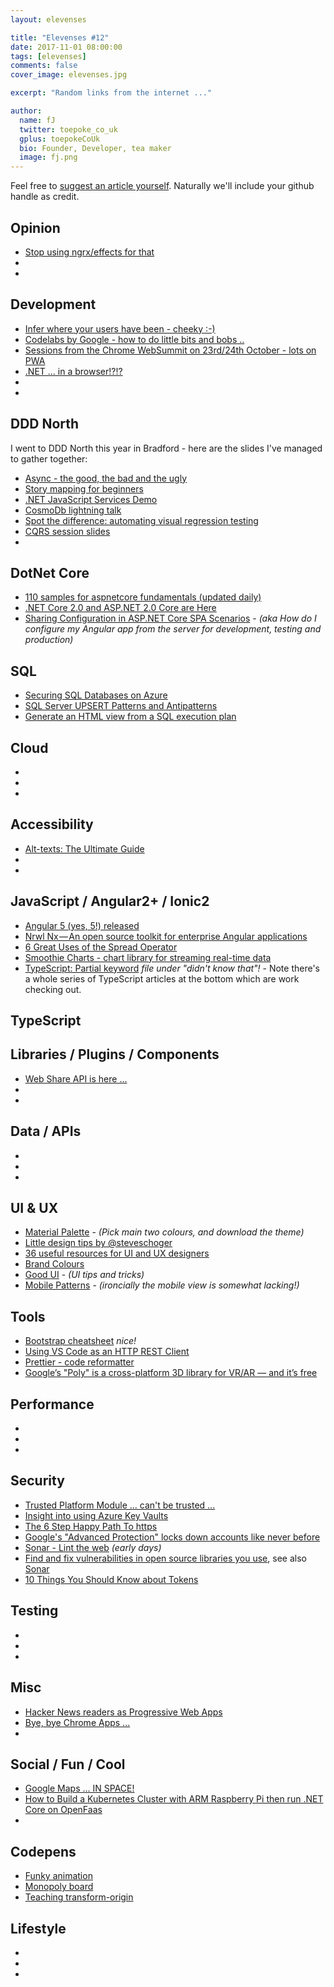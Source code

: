 ```yaml
---
layout: elevenses

title: "Elevenses #12"
date: 2017-11-01 08:00:00
tags: [elevenses]
comments: false
cover_image: elevenses.jpg

excerpt: "Random links from the internet ..."

author:
  name: fJ
  twitter: toepoke_co_uk
  gplus: toepokeCoUk
  bio: Founder, Developer, tea maker
  image: fj.png
---
```


Feel free to [suggest an article yourself](https://github.com/toepoke/toepoke.github.io/issues).  Naturally we'll include your github handle as credit.

## Opinion
* [Stop using ngrx/effects for that](https://medium.com/@m3po22/stop-using-ngrx-effects-for-that-a6ccfe186399)
* []()
* []()

## Development
* [Infer where your users have been - cheeky :-)](https://github.com/KrauseFx/detect.location/blob/master/README.md)
* [Codelabs by Google - how to do little bits and bobs ..](https://codelabs.developers.google.com/)
* [Sessions from the Chrome WebSummit on 23rd/24th October - lots on PWA](https://www.youtube.com/playlist?list=PLNYkxOF6rcICUD5nBfRdAR6Fveosnqa5m&app=desktop)
* [.NET ... in a browser!?!?](https://github.com/SteveSanderson/Blazor)
* []()
* []()

## DDD North
I went to DDD North this year in Bradford - here are the slides I've managed to gather together:
* [Async - the good, the bad and the ugly](https://speakerdeck.com/slang25/async-in-c-number-the-good-the-bad-and-the-ugly)
* [Story mapping for beginners](https://colinmackay.scot/2017/10/15/ddd-north-2017-storymapping-slide-deck)
* [.NET JavaScript Services Demo](https://github.com/initialspark/prog-net-javascriptservices)
* [CosmoDb lightning talk](https://www.youtube.com/watch?v=IQ1yKZ6Kmb0)
* [Spot the difference: automating visual regression testing](https://www.slideshare.net/vivrichards/spot-the-difference-automating-visual-regression-testing/1)
* [CQRS session slides](https://onedrive.live.com/?authkey=%21AOXJKDFJedE0HyY&cid=76F6435FF82E813B&id=76F6435FF82E813B%21378678&parId=76F6435FF82E813B%21378665&o=OneUp )
* []()

## DotNet Core
* [110 samples for aspnetcore fundamentals (updated daily)](https://github.com/dodyg/practical-aspnetcore/blob/master/README.md)
* [.NET Core 2.0 and ASP.NET 2.0 Core are Here](https://weblog.west-wind.com/posts/2017/Oct/22/NET-Core-20-and-ASPNET-20-Core-are-finally-here)
* [Sharing Configuration in ASP.NET Core SPA Scenarios](https://blogs.msdn.microsoft.com/webdev/2017/10/27/sharing-configuration-in-asp-net-core-spa-scenarios/) - *(aka How do I configure my Angular app from the server for development, testing and production)*

## SQL
* [Securing SQL Databases on Azure](https://docs.microsoft.com/en-us/azure/sql-database/sql-database-security-tutorial)
* [SQL Server UPSERT Patterns and Antipatterns](http://michaeljswart.com/2017/07/sql-server-upsert-patterns-and-antipatterns/)
* [Generate an HTML view from a SQL execution plan](https://github.com/JustinPealing/html-query-plan/blob/master/README.md)

## Cloud
* []()
* []()
* []()

## Accessibility
* [Alt-texts: The Ultimate Guide](https://axesslab.com/alt-texts)
* []()
* []()

## JavaScript / Angular2+ / Ionic2
* [Angular 5 (yes, 5!) released](https://blog.angular.io/version-5-0-0-of-angular-now-available-37e414935ced)
* [Nrwl Nx — An open source toolkit for enterprise Angular applications](https://blog.nrwl.io/nrwl-nx-an-open-source-toolkit-for-enterprise-angular-applications-38698e94d65)
* [6 Great Uses of the Spread Operator](https://davidwalsh.name/spread-operator)
* [Smoothie Charts - chart library for streaming real-time data](http://smoothiecharts.org/)
* [TypeScript: Partial keyword](https://netbasal.com/getting-to-know-the-partial-type-in-typescript-ecfcfbc87cb6) *file under "didn't know that"!* - Note there's a whole series of TypeScript articles at the bottom which are work checking out.

## TypeScript


## Libraries / Plugins / Components
* [Web Share API is here ...](https://codeburst.io/the-web-share-api-is-here-cb651d84eccd)
* []()
* []()

## Data / APIs
* []()
* []()
* []()

## UI & UX
* [Material Palette](https://www.materialpalette.com/) - *(Pick main two colours, and download the theme)*
* [Little design tips by @steveschoger](https://twitter.com/i/moments/880688233641848832)
* [36 useful resources for UI and UX designers](https://dev.to/iriskatastic/36-useful-resources-for-ui-and-ux-designers-61h)
* [Brand Colours](https://brandcolors.net/)
* [Good UI](http://www.goodui.org/) - *(UI tips and tricks)*
* [Mobile Patterns](https://pttrns.com/) - *(ironcially the mobile view is somewhat lacking!)*

## Tools
* [Bootstrap cheatsheet](https://hackerthemes.com/bootstrap-cheatsheet/#alert-success) *nice!*
* [Using VS Code as an HTTP REST Client](http://josephwoodward.co.uk/2017/10/rest-%20client-for-vs-Code-an-elegant-alternative-postman)
* [Prettier - code reformatter](https://github.com/prettier/prettier)
* [Google’s "Poly" is a cross-platform 3D library for VR/AR — and it’s free](https://thenextweb.com/google/2017/11/01/googles-poly-is-a-cross-platform-3d-library-for-vrar-and-its-free/)

## Performance
* []()
* []()
* []()

## Security
* [Trusted Platform Module ... can't be trusted ...](https://nakedsecurity.sophos.com/2017/10/18/encryption-chip-flaw-afflicts-huge-number-of-computers/)
* [Insight into using Azure Key Vaults](https://aspnetmonsters.com/2017/10/monsters-weekly/ep107/)
* [The 6 Step Happy Path To https](https://www.troyhunt.com/the-6-step-happy-path-to-https/)
* [Google's "Advanced Protection" locks down accounts like never before](https://www.wired.com/story/google-advanced-protection-locks-down-accounts/)
* [Sonar - Lint the web](https://blogs.windows.com/msedgedev/2017/10/25/introducing-sonar-site-scanner/#cZuVCb6sYhwEEt9p.97/) *(early days)*
* [Find and fix vulnerabilities in open source libraries you use](https://snyk.io/), see also [Sonar](https://sonarwhal.com/)
* [10 Things You Should Know about Tokens](https://auth0.com/blog/ten-things-you-should-know-about-tokens-and-cookies/)

## Testing
* []()
* []()
* []()

## Misc
* [Hacker News readers as Progressive Web Apps](https://hnpwa.com/)
* [Bye, bye Chrome Apps ...](https://blog.chromium.org/2016/08/from-chrome-apps-to-web.html)
* []()

## Social / Fun / Cool
* [Google Maps ... IN SPACE!](https://www.google.com/maps/space/)
* [How to Build a Kubernetes Cluster with ARM Raspberry Pi then run .NET Core on OpenFaas](https://www.hanselman.com/blog/HowToBuildAKubernetesClusterWithARMRaspberryPiThenRunNETCoreOnOpenFaas.aspx)
* []()

## Codepens
* [Funky animation](https://codepen.io/airnan/pen/qVEdxb)
* [Monopoly board](https://codepen.io/johnnycopes/pen/yzQyMp)
* [Teaching transform-origin](https://codepen.io/sdras/full/dVwaZG)

## Lifestyle
* []()
* []()
* []()

